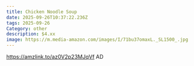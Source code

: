 ```yaml
---
title: Chicken Noodle Soup
date: 2025-09-26T10:37:22.236Z
tags: 2025-09-26
Category: other
description: $4.xx
image: https://m.media-amazon.com/images/I/71bu37omaxL._SL1500_.jpg
---
```

https://amzlink.to/az0V2p23MJqVf
AD
